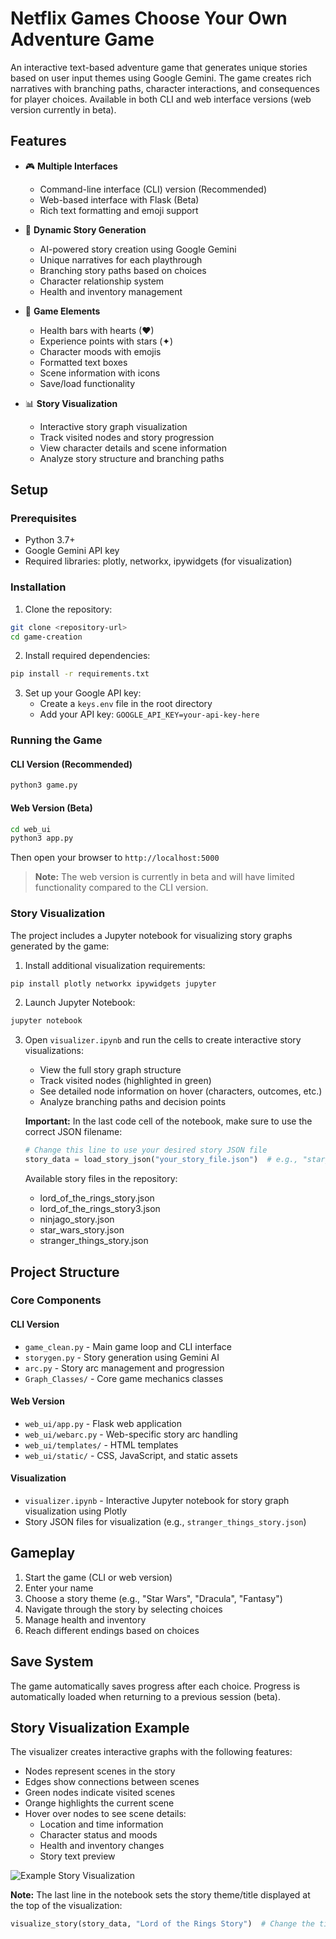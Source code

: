 # Netflix Games Choose Your Own Adventure Game

An interactive text-based adventure game that generates unique stories based on user input themes using Google Gemini. The game creates rich narratives with branching paths, character interactions, and consequences for player choices. Available in both CLI and web interface versions (web version currently in beta).

## Features

- 🎮 **Multiple Interfaces**
  - Command-line interface (CLI) version (Recommended)
  - Web-based interface with Flask (Beta)
  - Rich text formatting and emoji support

- 📖 **Dynamic Story Generation**
  - AI-powered story creation using Google Gemini
  - Unique narratives for each playthrough
  - Branching story paths based on choices
  - Character relationship system
  - Health and inventory management

- 🎯 **Game Elements**
  - Health bars with hearts (♥)
  - Experience points with stars (✦)
  - Character moods with emojis
  - Formatted text boxes
  - Scene information with icons
  - Save/load functionality
  
- 📊 **Story Visualization**
  - Interactive story graph visualization
  - Track visited nodes and story progression
  - View character details and scene information
  - Analyze story structure and branching paths

## Setup

### Prerequisites
- Python 3.7+
- Google Gemini API key
- Required libraries: plotly, networkx, ipywidgets (for visualization)

### Installation

1. Clone the repository:
```bash
git clone <repository-url>
cd game-creation
```

2. Install required dependencies:
```bash
pip install -r requirements.txt
```

3. Set up your Google API key:
   - Create a `keys.env` file in the root directory
   - Add your API key: `GOOGLE_API_KEY=your-api-key-here`

### Running the Game

#### CLI Version (Recommended)
```bash
python3 game.py
```

#### Web Version (Beta)
```bash
cd web_ui
python3 app.py
```
Then open your browser to `http://localhost:5000`

> **Note:** The web version is currently in beta and will have limited functionality compared to the CLI version.

### Story Visualization

The project includes a Jupyter notebook for visualizing story graphs generated by the game:

1. Install additional visualization requirements:
```bash
pip install plotly networkx ipywidgets jupyter
```

2. Launch Jupyter Notebook:
```bash
jupyter notebook
```

3. Open `visualizer.ipynb` and run the cells to create interactive story visualizations:
   - View the full story graph structure
   - Track visited nodes (highlighted in green)
   - See detailed node information on hover (characters, outcomes, etc.)
   - Analyze branching paths and decision points

   **Important:** In the last code cell of the notebook, make sure to use the correct JSON filename:
   ```python
   # Change this line to use your desired story JSON file
   story_data = load_story_json("your_story_file.json")  # e.g., "star_wars_story.json"
   ```
   
   Available story files in the repository:
   - lord_of_the_rings_story.json
   - lord_of_the_rings_story3.json
   - ninjago_story.json
   - star_wars_story.json
   - stranger_things_story.json

## Project Structure

### Core Components

#### CLI Version
- `game_clean.py` - Main game loop and CLI interface
- `storygen.py` - Story generation using Gemini AI
- `arc.py` - Story arc management and progression
- `Graph_Classes/` - Core game mechanics classes

#### Web Version
- `web_ui/app.py` - Flask web application
- `web_ui/webarc.py` - Web-specific story arc handling
- `web_ui/templates/` - HTML templates
- `web_ui/static/` - CSS, JavaScript, and static assets

#### Visualization
- `visualizer.ipynb` - Interactive Jupyter notebook for story graph visualization using Plotly
- Story JSON files for visualization (e.g., `stranger_things_story.json`)

## Gameplay

1. Start the game (CLI or web version)
2. Enter your name
3. Choose a story theme (e.g., "Star Wars", "Dracula", "Fantasy")
4. Navigate through the story by selecting choices
5. Manage health and inventory
6. Reach different endings based on choices

## Save System

The game automatically saves progress after each choice. Progress is automatically loaded when returning to a previous session (beta).

## Story Visualization Example

The visualizer creates interactive graphs with the following features:
- Nodes represent scenes in the story
- Edges show connections between scenes
- Green nodes indicate visited scenes
- Orange highlights the current scene
- Hover over nodes to see scene details:
  - Location and time information
  - Character status and moods
  - Health and inventory changes
  - Story text preview

![Example Story Visualization](https://via.placeholder.com/800x500?text=Story+Visualization+Example)

**Note:** The last line in the notebook sets the story theme/title displayed at the top of the visualization:
```python
visualize_story(story_data, "Lord of the Rings Story")  # Change the title to match your story theme
```